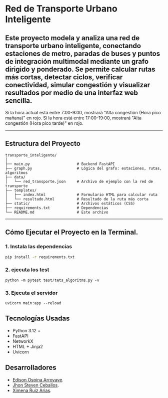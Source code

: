# Red de Transporte Urbano Inteligente

Este proyecto modela y analiza una red de transporte urbano inteligente, conectando estaciones de metro, paradas de buses y puntos de integración multimodal mediante un grafo dirigido y ponderado. Se permite calcular rutas más cortas, detectar ciclos, verificar conectividad, simular congestión y visualizar resultados por medio de una interfaz web sencilla.
---
Si la hora actual está entre 7:00-9:00, mostrará "Alta congestión (Hora pico mañana)" en rojo.
Si la hora está entre 17:00-19:00, mostrará "Alta congestión (Hora pico tarde)" en rojo.

---

## Estructura del Proyecto

```
transporte_inteligente/
│
├── main.py                     # Backend FastAPI
├── graph.py                    # Lógica del grafo: estaciones, rutas, algoritmos
├── data/
│   └── red_transporte.json     # Archivo de ejemplo con la red de transporte
├── templates/
│   ├── index.html              # Formulario HTML para calcular ruta
│   └── resultado.html          # Resultado de la ruta más corta
├── static/                     # Archivos estáticos (CSS)
├── requirements.txt            # Dependencias
└── README.md                   # Este archivo

```
---

## Cómo Ejecutar el Proyecto en la Terminal.

### 1. Instala las dependencias
```bash
pip install -r requirements.txt 
```
### 2. ejecuta los test 
```
python -m pytest test/tets_algoritms.py -v
```
### 3. Ejecuta el servidor
```
uvicorn main:app --reload
```


## Tecnologías Usadas
* Python 3.12 +
* FastAPI
* NetworkX
* HTML + Jinja2
* Uvicorn

## Desarrolladores 

* [Edison Ospina Arroyave](https://github.com/EdisonOspina16).
* [Jhon Steven Ceballos](https://github.com/JHONCE79).
* [Ximena Ruiz Arias](https://github.com/ximerza).